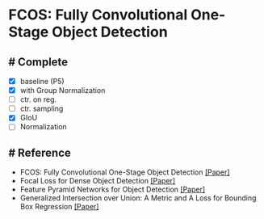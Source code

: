 # FCOS: Fully Convolutional One-Stage Object Detection

## # Complete
- [X] baseline (P5)
- [X] with Group Normalization
- [ ] ctr. on reg.
- [ ] ctr. sampling
- [X] GIoU
- [ ] Normalization

## # Reference
- FCOS: Fully Convolutional One-Stage Object Detection [[Paper]](https://arxiv.org/abs/1904.01355)
- Focal Loss for Dense Object Detection [[Paper]](https://arxiv.org/abs/1708.02002)
- Feature Pyramid Networks for Object Detection [[Paper]](https://arxiv.org/abs/1612.03144)
- Generalized Intersection over Union: A Metric and A Loss for Bounding Box Regression [[Paper]](https://arxiv.org/abs/1902.09630)
